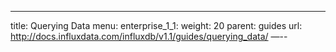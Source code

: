 ---
title: Querying Data
menu:
  enterprise_1_1:
    weight: 20
    parent: guides
    url: http://docs.influxdata.com/influxdb/v1.1/guides/querying_data/
—--
